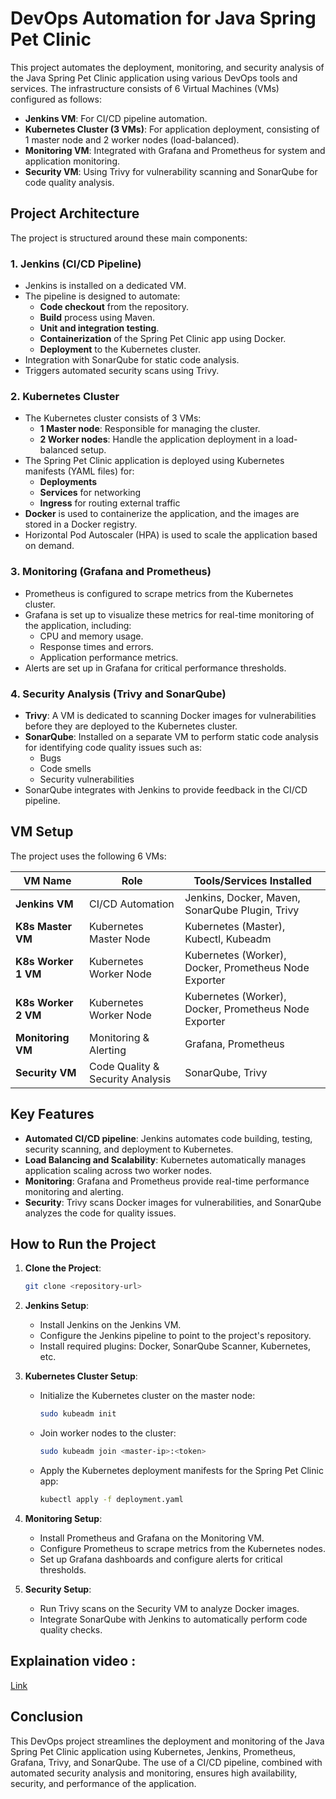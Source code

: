 # DevOps Automation for Java Spring Pet Clinic

This project automates the deployment, monitoring, and security analysis of the Java Spring Pet Clinic application using various DevOps tools and services. The infrastructure consists of 6 Virtual Machines (VMs) configured as follows:

- **Jenkins VM**: For CI/CD pipeline automation.
- **Kubernetes Cluster (3 VMs)**: For application deployment, consisting of 1 master node and 2 worker nodes (load-balanced).
- **Monitoring VM**: Integrated with Grafana and Prometheus for system and application monitoring.
- **Security VM**: Using Trivy for vulnerability scanning and SonarQube for code quality analysis.

## Project Architecture

The project is structured around these main components:

### 1. **Jenkins (CI/CD Pipeline)**
   - Jenkins is installed on a dedicated VM.
   - The pipeline is designed to automate:
     - **Code checkout** from the repository.
     - **Build** process using Maven.
     - **Unit and integration testing**.
     - **Containerization** of the Spring Pet Clinic app using Docker.
     - **Deployment** to the Kubernetes cluster.
   - Integration with SonarQube for static code analysis.
   - Triggers automated security scans using Trivy.

### 2. **Kubernetes Cluster**
   - The Kubernetes cluster consists of 3 VMs: 
     - **1 Master node**: Responsible for managing the cluster.
     - **2 Worker nodes**: Handle the application deployment in a load-balanced setup.
   - The Spring Pet Clinic application is deployed using Kubernetes manifests (YAML files) for:
     - **Deployments**
     - **Services** for networking
     - **Ingress** for routing external traffic
   - **Docker** is used to containerize the application, and the images are stored in a Docker registry.
   - Horizontal Pod Autoscaler (HPA) is used to scale the application based on demand.

### 3. **Monitoring (Grafana and Prometheus)**
   - Prometheus is configured to scrape metrics from the Kubernetes cluster.
   - Grafana is set up to visualize these metrics for real-time monitoring of the application, including:
     - CPU and memory usage.
     - Response times and errors.
     - Application performance metrics.
   - Alerts are set up in Grafana for critical performance thresholds.

### 4. **Security Analysis (Trivy and SonarQube)**
   - **Trivy**: A VM is dedicated to scanning Docker images for vulnerabilities before they are deployed to the Kubernetes cluster.
   - **SonarQube**: Installed on a separate VM to perform static code analysis for identifying code quality issues such as:
     - Bugs
     - Code smells
     - Security vulnerabilities
   - SonarQube integrates with Jenkins to provide feedback in the CI/CD pipeline.

## VM Setup

The project uses the following 6 VMs:

| **VM Name**         | **Role**                            | **Tools/Services Installed**                            |
|---------------------|-------------------------------------|--------------------------------------------------------|
| **Jenkins VM**       | CI/CD Automation                   | Jenkins, Docker, Maven, SonarQube Plugin, Trivy         |
| **K8s Master VM**    | Kubernetes Master Node             | Kubernetes (Master), Kubectl, Kubeadm                   |
| **K8s Worker 1 VM**  | Kubernetes Worker Node             | Kubernetes (Worker), Docker, Prometheus Node Exporter   |
| **K8s Worker 2 VM**  | Kubernetes Worker Node             | Kubernetes (Worker), Docker, Prometheus Node Exporter   |
| **Monitoring VM**    | Monitoring & Alerting              | Grafana, Prometheus                                    |
| **Security VM**      | Code Quality & Security Analysis   | SonarQube, Trivy                                        |

## Key Features

- **Automated CI/CD pipeline**: Jenkins automates code building, testing, security scanning, and deployment to Kubernetes.
- **Load Balancing and Scalability**: Kubernetes automatically manages application scaling across two worker nodes.
- **Monitoring**: Grafana and Prometheus provide real-time performance monitoring and alerting.
- **Security**: Trivy scans Docker images for vulnerabilities, and SonarQube analyzes the code for quality issues.
  
## How to Run the Project

1. **Clone the Project**:
   ```bash
   git clone <repository-url>
   ```

2. **Jenkins Setup**:
   - Install Jenkins on the Jenkins VM.
   - Configure the Jenkins pipeline to point to the project's repository.
   - Install required plugins: Docker, SonarQube Scanner, Kubernetes, etc.
   
3. **Kubernetes Cluster Setup**:
   - Initialize the Kubernetes cluster on the master node:
     ```bash
     sudo kubeadm init
     ```
   - Join worker nodes to the cluster:
     ```bash
     sudo kubeadm join <master-ip>:<token>
     ```
   - Apply the Kubernetes deployment manifests for the Spring Pet Clinic app:
     ```bash
     kubectl apply -f deployment.yaml
     ```

4. **Monitoring Setup**:
   - Install Prometheus and Grafana on the Monitoring VM.
   - Configure Prometheus to scrape metrics from the Kubernetes nodes.
   - Set up Grafana dashboards and configure alerts for critical thresholds.

5. **Security Setup**:
   - Run Trivy scans on the Security VM to analyze Docker images.
   - Integrate SonarQube with Jenkins to automatically perform code quality checks.





## Explaination video :
[Link](https://drive.google.com/file/d/1EmyZ3OBthkOdHP596KljW3tiwdnritWk/view?usp=drive_link)

## Conclusion

This DevOps project streamlines the deployment and monitoring of the Java Spring Pet Clinic application using Kubernetes, Jenkins, Prometheus, Grafana, Trivy, and SonarQube. The use of a CI/CD pipeline, combined with automated security analysis and monitoring, ensures high availability, security, and performance of the application.
